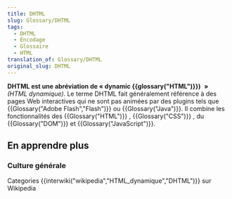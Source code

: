 ```yaml
---
title: DHTML
slug: Glossary/DHTML
tags:
  - DHTML
  - Encodage
  - Glossaire
  - HTML
translation_of: Glossary/DHTML
original_slug: DHTML
---
```

**DHTML est une abréviation de « dynamic {{glossary("HTML")}})**  **»** _(HTML dynamique)_. Le terme DHTML fait généralement référence à des pages Web interactives qui ne sont pas animées par des plugins tels que {{Glossary("Adobe Flash","Flash")}} ou {{Glossary("Java")}}. Il combine les fonctionnalités des {{Glossary("HTML")}} , {{Glossary("CSS")}} , du {{Glossary("DOM")}} et {{Glossary("JavaScript")}}.

## En apprendre plus

### Culture générale

Categories {{interwiki("wikipedia","HTML_dynamique","DHTML")}} sur Wikipedia

